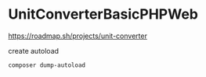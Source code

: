 # UnitConverterBasicPHPWeb

https://roadmap.sh/projects/unit-converter

create autoload

```bash
composer dump-autoload